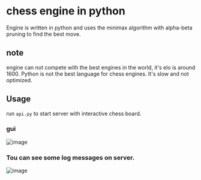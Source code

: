 # chess engine in python 
Engine is written in python and uses the minimax algorithm with alpha-beta pruning to find the best move.
## note
engine can not compete with the best engines in the world, it's elo is around 1600. Python is not the best language for chess engines. It's slow and not optimized. 


## Usage
run `api.py` to start server with interactive chess board.

### gui
![image](https://user-images.githubusercontent.com/77834536/202874301-d21d9331-3fac-4675-acc6-1096ab0895cf.png)

### Tou can see some log messages on server.
![image](https://user-images.githubusercontent.com/77834536/202874276-3e104bb3-72bc-4a22-8562-6adf72fc0a10.png)
